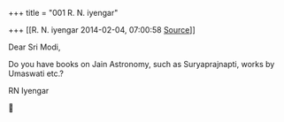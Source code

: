 +++
title = "001 R. N. iyengar"

+++
[[R. N. iyengar	2014-02-04, 07:00:58 [Source](https://groups.google.com/g/samskrita/c/aSVD9sr1BIo)]]



Dear Sri Modi,

Do you have books on Jain Astronomy, such as Suryaprajnapti, works by Umaswati etc.?

  

RN Iyengar



